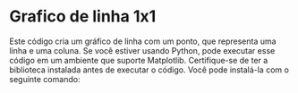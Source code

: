 # Grafico de linha 1x1

Este código cria um gráfico de linha com um ponto, que representa uma linha e uma coluna. Se você estiver usando Python, pode executar esse código em um ambiente que suporte Matplotlib. Certifique-se de ter a biblioteca instalada antes de executar o código. Você pode instalá-la com o seguinte comando:



